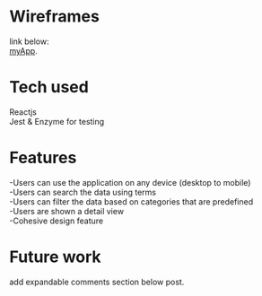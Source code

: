 # Wireframes
link below:<br>
[myApp](https://optimistic-colden-7c618b.netlify.app).
# Tech used
Reactjs<br>
Jest & Enzyme for testing<br>

# Features
-Users can use the application on any device (desktop to mobile)<br>
-Users can search the data using terms<br>
-Users can filter the data based on categories that are predefined <br>
-Users are shown a detail view <br>
-Cohesive design feature <br>

# Future work
add expandable comments section below post.
